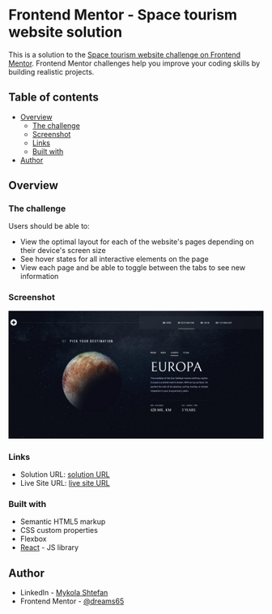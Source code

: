 # Frontend Mentor - Space tourism website solution

This is a solution to the [Space tourism website challenge on Frontend Mentor](https://www.frontendmentor.io/challenges/space-tourism-multipage-website-gRWj1URZ3). Frontend Mentor challenges help you improve your coding skills by building realistic projects. 

## Table of contents

- [Overview](#overview)
  - [The challenge](#the-challenge)
  - [Screenshot](#screenshot)
  - [Links](#links)
  - [Built with](#built-with)
- [Author](#author)


## Overview

### The challenge

Users should be able to:

- View the optimal layout for each of the website's pages depending on their device's screen size
- See hover states for all interactive elements on the page
- View each page and be able to toggle between the tabs to see new information

### Screenshot

![](./screenshot.jpg)

### Links

- Solution URL: [solution URL](https://github.com/dreams65/space-tourism)
- Live Site URL: [live site URL](https://dreams65.github.io/space-tourism/)

### Built with

- Semantic HTML5 markup
- CSS custom properties
- Flexbox
- [React](https://reactjs.org/) - JS library

## Author

- LinkedIn - [Mykola Shtefan](https://www.linkedin.com/in/design-n-web-dev/)
- Frontend Mentor - [@dreams65](https://www.frontendmentor.io/profile/dreams65)


